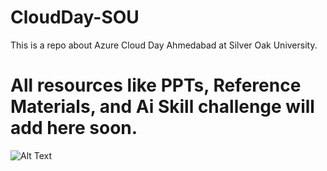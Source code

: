 # CloudDay-SOU
This is a repo about Azure Cloud Day Ahmedabad at Silver Oak University.


<h1> All resources like PPTs, Reference Materials, and Ai Skill challenge will add here soon.</h1>

![Alt Text](image_url)




